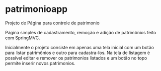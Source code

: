 # patrimonioapp
Projeto de Página para controle de patrimonio

Página simples de cadastramento, remoção e adição de patrimônios feito com SpringMVC.

Inicialmente o projeto consiste em apenas uma tela inicial com um botão para listar patrimônios e outro para cadastra-los.
Na tela de listagem é possível editar e remover os patrimonios listados e um botão no topo permite inserir novos patrimonios.
